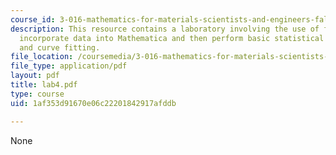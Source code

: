 ```yaml
---
course_id: 3-016-mathematics-for-materials-scientists-and-engineers-fall-2005
description: This resource contains a laboratory involving the use of file input to
  incorporate data into Mathematica and then perform basic statistical acessments
  and curve fitting.
file_location: /coursemedia/3-016-mathematics-for-materials-scientists-and-engineers-fall-2005/1af353d91670e06c22201842917afddb_lab4.pdf
file_type: application/pdf
layout: pdf
title: lab4.pdf
type: course
uid: 1af353d91670e06c22201842917afddb

---
```

None